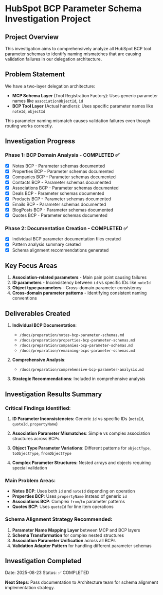 # HubSpot BCP Parameter Schema Investigation Project

## Project Overview

This investigation aims to comprehensively analyze all HubSpot BCP tool parameter schemas to identify naming mismatches that are causing validation failures in our delegation architecture.

## Problem Statement

We have a two-layer delegation architecture:
- **MCP Schema Layer** (Tool Registration Factory): Uses generic parameter names like `associationObjectId`, `id`
- **BCP Tool Layer** (Actual handlers): Uses specific parameter names like `noteId`, `objectId`

This parameter naming mismatch causes validation failures even though routing works correctly.

## Investigation Progress

### Phase 1: BCP Domain Analysis - COMPLETED ✅
- [x] Notes BCP - Parameter schemas documented
- [x] Properties BCP - Parameter schemas documented  
- [x] Companies BCP - Parameter schemas documented
- [x] Contacts BCP - Parameter schemas documented
- [x] Associations BCP - Parameter schemas documented
- [x] Deals BCP - Parameter schemas documented
- [x] Products BCP - Parameter schemas documented
- [x] Emails BCP - Parameter schemas documented
- [x] BlogPosts BCP - Parameter schemas documented
- [x] Quotes BCP - Parameter schemas documented

### Phase 2: Documentation Creation - COMPLETED ✅
- [x] Individual BCP parameter documentation files created
- [x] Pattern analysis summary created
- [x] Schema alignment recommendations generated

## Key Focus Areas

1. **Association-related parameters** - Main pain point causing failures
2. **ID parameters** - Inconsistency between `id` vs specific IDs like `noteId`
3. **Object type parameters** - Cross-domain parameter consistency
4. **Cross-domain parameter patterns** - Identifying consistent naming conventions

## Deliverables Created

1. **Individual BCP Documentation**:
   - `/docs/preparation/notes-bcp-parameter-schemas.md`
   - `/docs/preparation/properties-bcp-parameter-schemas.md`
   - `/docs/preparation/companies-bcp-parameter-schemas.md`
   - `/docs/preparation/remaining-bcps-parameter-schemas.md`

2. **Comprehensive Analysis**:
   - `/docs/preparation/comprehensive-bcp-parameter-analysis.md`

3. **Strategic Recommendations**: Included in comprehensive analysis

## Investigation Results Summary

### Critical Findings Identified:

1. **ID Parameter Inconsistencies**: Generic `id` vs specific IDs (`noteId`, `quoteId`, `propertyName`)

2. **Association Parameter Mismatches**: Simple vs complex association structures across BCPs

3. **Object Type Parameter Variations**: Different patterns for `objectType`, `toObjectType`, `fromObjectType`

4. **Complex Parameter Structures**: Nested arrays and objects requiring special validation

### Main Problem Areas:

- **Notes BCP**: Uses both `id` and `noteId` depending on operation
- **Properties BCP**: Uses `propertyName` instead of generic `id`  
- **Associations BCP**: Complex `from`/`to` parameter patterns
- **Quotes BCP**: Uses `quoteId` for line item operations

### Schema Alignment Strategy Recommended:

1. **Parameter Name Mapping Layer** between MCP and BCP layers
2. **Schema Transformation** for complex nested structures  
3. **Association Parameter Unification** across all BCPs
4. **Validation Adapter Pattern** for handling different parameter schemas

## Investigation Completed
Date: 2025-08-23
Status: ✅ COMPLETED

**Next Steps**: Pass documentation to Architecture team for schema alignment implementation strategy.
